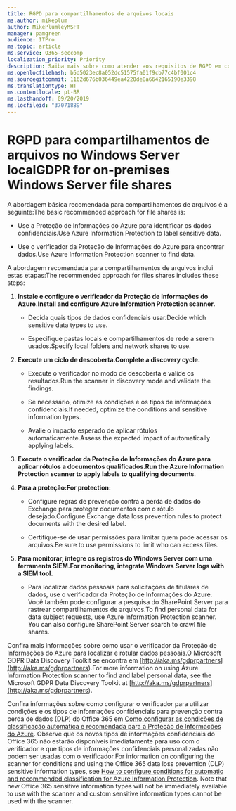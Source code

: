 ```yaml
---
title: RGPD para compartilhamentos de arquivos locais
ms.author: mikeplum
author: MikePlumleyMSFT
manager: pamgreen
audience: ITPro
ms.topic: article
ms.service: O365-seccomp
localization_priority: Priority
description: Saiba mais sobre como atender aos requisitos de RGPD em compartilhamentos de arquivos no Windows Server local.
ms.openlocfilehash: b5d5023ec8a052dc51575fa01f9cb77c4bf001c4
ms.sourcegitcommit: 1162d676b036449ea4220de8a6642165190e3398
ms.translationtype: HT
ms.contentlocale: pt-BR
ms.lasthandoff: 09/20/2019
ms.locfileid: "37071889"
---
```

# <a name="gdpr-for-on-premises-windows-server-file-shares"></a><span data-ttu-id="8a000-103">RGPD para compartilhamentos de arquivos no Windows Server local</span><span class="sxs-lookup"><span data-stu-id="8a000-103">GDPR for on-premises Windows Server file shares</span></span>

<span data-ttu-id="8a000-104">A abordagem básica recomendada para compartilhamentos de arquivos é a seguinte:</span><span class="sxs-lookup"><span data-stu-id="8a000-104">The basic recommended approach for file shares is:</span></span>

-   <span data-ttu-id="8a000-105">Use a Proteção de Informações do Azure para identificar os dados confidenciais.</span><span class="sxs-lookup"><span data-stu-id="8a000-105">Use Azure Information Protection to label sensitive data.</span></span>

-   <span data-ttu-id="8a000-106">Use o verificador da Proteção de Informações do Azure para encontrar dados.</span><span class="sxs-lookup"><span data-stu-id="8a000-106">Use Azure Information Protection scanner to find data.</span></span>

<span data-ttu-id="8a000-107">A abordagem recomendada para compartilhamentos de arquivos inclui estas etapas:</span><span class="sxs-lookup"><span data-stu-id="8a000-107">The recommended approach for files shares includes these steps:</span></span>

1.  <span data-ttu-id="8a000-108">**Instale e configure o verificador da Proteção de Informações do Azure.**</span><span class="sxs-lookup"><span data-stu-id="8a000-108">**Install and configure Azure Information Protection scanner.**</span></span>

    -   <span data-ttu-id="8a000-109">Decida quais tipos de dados confidenciais usar.</span><span class="sxs-lookup"><span data-stu-id="8a000-109">Decide which sensitive data types to use.</span></span>

    -   <span data-ttu-id="8a000-110">Especifique pastas locais e compartilhamentos de rede a serem usados.</span><span class="sxs-lookup"><span data-stu-id="8a000-110">Specify local folders and network shares to use.</span></span>

2.  <span data-ttu-id="8a000-111">**Execute um ciclo de descoberta.**</span><span class="sxs-lookup"><span data-stu-id="8a000-111">**Complete a discovery cycle.**</span></span>

    -   <span data-ttu-id="8a000-112">Execute o verificador no modo de descoberta e valide os resultados.</span><span class="sxs-lookup"><span data-stu-id="8a000-112">Run the scanner in discovery mode and validate the findings.</span></span>

    -   <span data-ttu-id="8a000-113">Se necessário, otimize as condições e os tipos de informações confidenciais.</span><span class="sxs-lookup"><span data-stu-id="8a000-113">If needed, optimize the conditions and sensitive information types.</span></span>

    -   <span data-ttu-id="8a000-114">Avalie o impacto esperado de aplicar rótulos automaticamente.</span><span class="sxs-lookup"><span data-stu-id="8a000-114">Assess the expected impact of automatically applying labels.</span></span>

3.  <span data-ttu-id="8a000-115">**Execute o verificador da Proteção de Informações do Azure para aplicar rótulos a documentos qualificados**.</span><span class="sxs-lookup"><span data-stu-id="8a000-115">**Run the Azure Information Protection scanner to apply labels to qualifying documents**.</span></span>

4.  <span data-ttu-id="8a000-116">**Para a proteção:**</span><span class="sxs-lookup"><span data-stu-id="8a000-116">**For protection:**</span></span>

    -   <span data-ttu-id="8a000-117">Configure regras de prevenção contra a perda de dados do Exchange para proteger documentos com o rótulo desejado.</span><span class="sxs-lookup"><span data-stu-id="8a000-117">Configure Exchange data loss prevention rules to protect documents with the desired label.</span></span>

    -   <span data-ttu-id="8a000-118">Certifique-se de usar permissões para limitar quem pode acessar os arquivos.</span><span class="sxs-lookup"><span data-stu-id="8a000-118">Be sure to use permissions to limit who can access files.</span></span>

5.  <span data-ttu-id="8a000-119">**Para monitorar, integre os registros do Windows Server com uma ferramenta SIEM.**</span><span class="sxs-lookup"><span data-stu-id="8a000-119">**For monitoring, integrate Windows Server logs with a SIEM tool.**</span></span>

    -   <span data-ttu-id="8a000-p101">Para localizar dados pessoais para solicitações de titulares de dados, use o verificador da Proteção de Informações do Azure. Você também pode configurar a pesquisa do SharePoint Server para rastrear compartilhamentos de arquivos.</span><span class="sxs-lookup"><span data-stu-id="8a000-p101">To find personal data for data subject requests, use Azure Information Protection scanner. You can also configure SharePoint Server search to crawl file shares.</span></span>

<span data-ttu-id="8a000-122">Confira mais informações sobre como usar o verificador da Proteção de Informações do Azure para localizar e rotular dados pessoais.O Microsoft GDPR Data Discovery Toolkit se encontra em [http://aka.ms/gdprpartners](<http://aka.ms/gdprpartners>).</span><span class="sxs-lookup"><span data-stu-id="8a000-122">For more information on using Azure Information Protection scanner to find and label personal data, see the Microsoft GDPR Data Discovery Toolkit at [http://aka.ms/gdprpartners](<http://aka.ms/gdprpartners>).</span></span>

<span data-ttu-id="8a000-p102">Confira informações sobre como configurar o verificador para utilizar condições e os tipos de informações confidenciais para prevenção contra perda de dados (DLP) do Office 365 em [Como configurar as condições de classificação automática e recomendada para a Proteção de Informações do Azure](https://docs.microsoft.com/pt-BR/information-protection/deploy-use/configure-policy-classification). Observe que os novos tipos de informações confidenciais do Office 365 não estarão disponíveis imediatamente para uso com o verificador e que tipos de informações confidenciais personalizadas não podem ser usadas com o verificador.</span><span class="sxs-lookup"><span data-stu-id="8a000-p102">For information on configuring the scanner for conditions and using the Office 365 data loss prevention (DLP) sensitive information types, see [How to configure conditions for automatic and recommended classification for Azure Information Protection](https://docs.microsoft.com/pt-BR/information-protection/deploy-use/configure-policy-classification). Note that new Office 365 sensitive information types will not be immediately available to use with the scanner and custom sensitive information types cannot be used with the scanner.</span></span>
